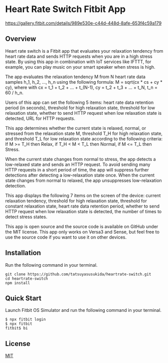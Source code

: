 # Heart Rate Switch Fitbit App

https://gallery.fitbit.com/details/989e530e-c44d-448d-8afe-653f4c59a179

## Overview

Heart rate switch is a Fitbit app that evaluates your relaxation tendency from heart rate data and sends HTTP requests when you are in a high stress state. By using this app in combination with IoT services like IFTTT, for example, you can play music on your smart speaker when stress is high.

The app evaluates the relaxation tendency M from N heart rate data samples h_1, h_2, ..., h_n using the following formula: M = sqrt(cx * cs + cy * cy), where with cx = t_1 + t_2 + ... + t_(N-1), cy = t_2 + t_3 + ... + t_N, t_n = 60 / h_n.

Users of this app can set the following 5 items: heart rate data retention period (in seconds), threshold for high relaxation state, threshold for low relaxation state, whether to send HTTP request when low relaxation state is detected, URL for HTTP requests.

This app determines whether the current state is relaxed, normal, or stressed from the relaxation state M, threshold T_H for high relaxation state, and threshold T_L for low relaxation state according to the following criteria: If M >= T_H then Relax, if T_H < M < T_L then Normal, if M <= T_L then Stress.

When the current state changes from normal to stress, the app detects a low-relaxed state and sends an HTTP request. To avoid sending many HTTP requests in a short period of time, the app will suppress further detections after detecting a low-relaxation state once. When the current state changes from normal to relaxed, the app unsuppresses low-relaxation detection.

This app displays the following 7 items on the screen of the device: current relaxation tendency, threshold for high relaxation state, threshold for constant relaxation state, heart rate data retention period, whether to send HTTP request when low relaxation state is detected, the number of times to detect stress states.

This app is open source and the source code is available on GitHub under the MIT license. This app only works on Versa3 and Sense, but feel free to use the source code if you want to use it on other devices.

## Installation

Run the following command in your terminal.

```
git clone https://github.com/tatsuyasusukida/heartrate-switch.git
cd heartrate-switch
npm install
```

## Quick Start

Launch Fitbit OS Simulator and run the following command in your terminal.

```
$ npx fitbit login
$ npx fitbit
fitbit$ bi
```

## License

[MIT](https://github.com/expressjs/express/blob/master/LICENSE)

